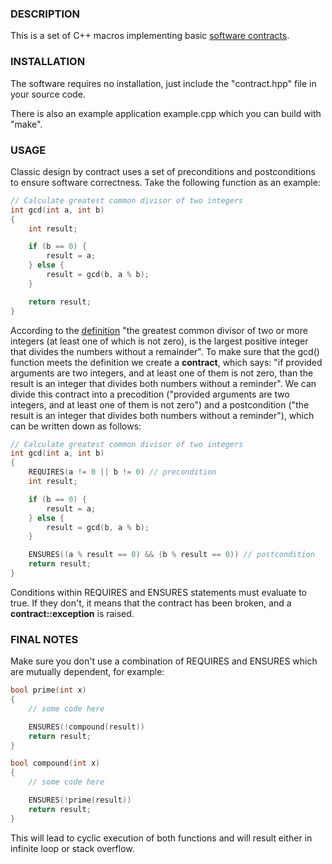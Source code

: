 ### DESCRIPTION

This is a set of C++ macros implementing basic [software contracts](http://weblambdazero.blogspot.com/2013/09/design-by-contract.html).

### INSTALLATION

The software requires no installation, just include the "contract.hpp" file in your source code.

There is also an example application example.cpp which you can build with "make".

### USAGE

Classic design by contract uses a set of preconditions and postconditions to ensure software correctness. Take the following function as an example:

```cpp
// Calculate greatest common divisor of two integers
int gcd(int a, int b)
{
    int result;

    if (b == 0) {
        result = a;
    } else {
        result = gcd(b, a % b);
    }

    return result;
}
```

According to the [definition](http://en.wikipedia.org/wiki/Greatest_common_divisor) "the greatest common divisor of two or more integers (at least one of which is not zero), is the largest positive integer that divides the numbers without a remainder". To make sure that the gcd() function meets the definition we create a **contract**, which says: "if provided arguments are two integers, and at least one of them is not zero, than the result is an integer that divides both numbers without a reminder". We can divide this contract into a precodition ("provided arguments are two integers, and at least one of them is not zero") and a postcondition ("the result is an integer that divides both numbers without a reminder"), which can be written down as follows:

```cpp
// Calculate greatest common divisor of two integers
int gcd(int a, int b)
{
    REQUIRES(a != 0 || b != 0) // precondition
    int result;

    if (b == 0) {
        result = a;
    } else {
        result = gcd(b, a % b);
    }

    ENSURES((a % result == 0) && (b % result == 0)) // postcondition
    return result;
}
```

Conditions within REQUIRES and ENSURES statements must evaluate to true. If they don't, it means that the contract has been broken, and a **contract::exception** is raised.

### FINAL NOTES

Make sure you don't use a combination of REQUIRES and ENSURES which are mutually dependent, for example:

```cpp
bool prime(int x)
{
    // some code here

    ENSURES(!compound(result))
    return result;
}

bool compound(int x)
{
    // some code here

    ENSURES(!prime(result))
    return result;
}
```


This will lead to cyclic execution of both functions and will result either in infinite loop or stack overflow.
